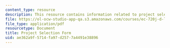 ```yaml
---
content_type: resource
description: This resource contains information related to project selection form.
file: https://ol-ocw-studio-app-qa.s3.amazonaws.com/courses/ec-720j-d-lab-ii-design-spring-2010/ae362a9f5714fa97d2577a4491e38896_MITEC_720JS10_proj_select.pdf
file_type: application/pdf
resourcetype: Document
title: Project Selection Form
uid: ae362a9f-5714-fa97-d257-7a4491e38896
---
```

